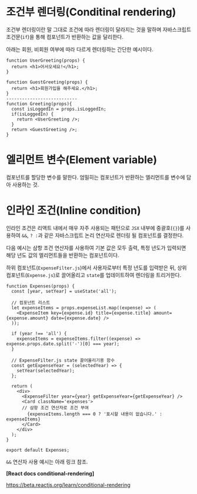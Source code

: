 # 조건부 렌더링(Conditinal rendering)

조건부 렌더링이란 말 그대로 조건에 따라 렌더링이 달라지는 것을 말하며 자바스크립트 조건문(`if`)을 통해 컴포넌트가 반환하는 값을 달리한다.

아래는 회원, 비회원 여부에 따라 다르게 렌더링하는 간단한 예시이다.

```
function UserGreeting(props) {
  return <h1>어서오세요!</h1>;
}

function GuestGreeting(props) {
  return <h1>회원가입을 해주세요.</h1>;
}
---------------------------
function Greeting(props){
  const isLoggedIn = props.isLoggedIn;
  if(isLoggedIn) {
    return <UserGreeting />;
  }
  return <GuestGreeting />;
}
```

# 엘리먼트 변수(Element variable)

컴포넌트를 할당한 변수를 말한다. 엄밀히는 컴포넌트가 반환하는 엘리먼트를 변수에 담아 사용하는 것.


# 인라인 조건(Inline condition)

인라인 조건은 리액트 내에서 매우 자주 사용되는 패턴으로 `JSX` 내부에 중괄호(`{}`)를 사용하여 `&&`, `? :`과 같은 자바스크립트 논리 연산자로 렌더링 될 컴포넌트를 결정한다. 

다음 예시는 삼항 조건 연산자를 사용하여 기본 값은 모두 출력, 특정 년도가 입력되면 해당 년도 값의 엘리먼트들을 반환하는 컴포넌트이다.

하위 컴포넌트(`ExpenseFilter.js`)에서 사용자로부터 특정 년도를 입력받은 뒤, 상위 컴포넌트(`Expense.js`)로 끌어올리고 `state`를 업데이트하여 렌더링을 트리거한다.

```
function Expenses(props) {
  const [year, setYear] = useState('all');

  // 컴포넌트 리스트
  let expenseItems = props.expenseList.map((expense) => (
    <ExpenseItem key={expense.id} title={expense.title} amount={expense.amount} date={expense.date} />
  ));
    
  if (year !== 'all') {
    expenseItems = expenseItems.filter((expense) => expense.props.date.split('-')[0] === year);
  }
    
  // ExpenseFilter.js state 끌어올리기용 함수
  const getExpenseYear = (selectedYear) => {
    setYear(selectedYear);
  };

  return (
    <div>
      <ExpenseFilter year={year} getExpenseYear={getExpenseYear} />
      <Card className='expenses'>
      // 삼항 조건 연산자로 조건 부여
        {expenseItems.length === 0 ? '표시할 내용이 없습니다.' : expenseItems}
      </Card>
    </div>
  );
}

export default Expenses;

```

`&&` 연산자 사용 예시는 아래 링크 참조. 

**[React docs conditional-rendering]**

https://beta.reactjs.org/learn/conditional-rendering

<!-- # 컴포넌트 렌더링 막기

return null을 하면 렌더링이 발생하지 않음.
중괄호{}에 false 집어넣으면 아무것도 출력되지 않는다 -->